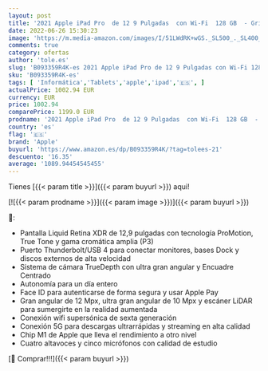 ```yaml
---
layout: post
title: '2021 Apple iPad Pro  de 12 9 Pulgadas  con Wi-Fi  128 GB  - Gris Espacial  5.ª generación '
date: 2022-06-26 15:30:23
image: 'https://m.media-amazon.com/images/I/51LWdRK+wGS._SL500_._SL400_.jpg'
comments: true
category: ofertas
author: 'tole.es'
slug: 'B093359R4K-es 2021 Apple iPad Pro de 12 9 Pulgadas con Wi-Fi 128 GB -...'
sku: 'B093359R4K-es'
tags: [ 'Informática','Tablets','apple','ipad','🇪🇸', ]
actualPrice: 1002.94 EUR
currency: EUR
price: 1002.94
comparePrice: 1199.0 EUR
prodname: '2021 Apple iPad Pro  de 12 9 Pulgadas  con Wi-Fi  128 GB  - Gris Espacial  5.ª generación '
country: 'es'
flag: '🇪🇸'
brand: 'Apple'
buyurl: 'https://www.amazon.es/dp/B093359R4K/?tag=tolees-21'
descuento: '16.35'
average: '1089.94454545455'
---
```


Tienes [{{< param title >}}]({{< param buyurl >}}) aqui!

[![{{< param prodname >}}]({{< param image >}})]({{< param buyurl >}})

🔎:

- Pantalla Liquid Retina XDR de 12,9 pulgadas con tecnología ProMotion, True Tone y gama cromática amplia (P3)
- Puerto Thunderbolt/USB 4 para conectar monitores, bases Dock y discos externos de alta velocidad
- Sistema de cámara TrueDepth con ultra gran angular y Encuadre Centrado
- Autonomía para un día entero
- Face ID para autenticarse de forma segura y usar Apple Pay
- Gran angular de 12 Mpx, ultra gran angular de 10 Mpx y escáner LiDAR para sumergirte en la realidad aumentada
- Conexión wifi supersónica de sexta generación
- Conexión 5G para descargas ultrarrápidas y streaming en alta calidad
- Chip M1 de Apple que lleva el rendimiento a otro nivel
- Cuatro altavoces y cinco micrófonos con calidad de estudio

[🛒 Comprar!!!]({{< param buyurl >}})
